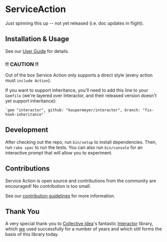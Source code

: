 # ServiceAction

Just spinning this up -- not yet released (i.e. doc updates in flight).

## Installation & Usage

See our [User Guide](https://teamshares.github.io/service_action/guide/) for details.

### !! CAUTION !!

Out of the box Service Action only supports a direct style (every action must `include Action`).

If you want to support inheritance, you'll need to add this line to your `Gemfile` (we're layered over Interactor, and their released version doesn't yet support inheritance):

    `gem "interactor", github: "kaspermeyer/interactor", branch: "fix-hook-inheritance"`


## Development

After checking out the repo, run `bin/setup` to install dependencies. Then, run `rake spec` to run the tests. You can also run `bin/console` for an interactive prompt that will allow you to experiment.

## Contributions

Service Action is open source and contributions from the community are encouraged! No contribution is too small.

See our [contribution guidelines](CONTRIBUTING.md) for more information.

## Thank You

A very special thank you to [Collective Idea](https://collectiveidea.com/)'s fantastic [Interactor](https://github.com/collectiveidea/interactor?tab=readme-ov-file#interactor) library, which [we](https://www.teamshares.com/) used successfully for a number of years and which still forms the basis of this library today.
